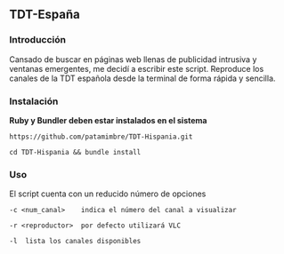 ## TDT-España

### Introducción

 Cansado de buscar en páginas web llenas de publicidad intrusiva y ventanas emergentes, me decidí a escribir este script. Reproduce los canales de la TDT española desde la terminal de forma rápida y sencilla.

### Instalación

**Ruby y Bundler deben estar instalados en el sistema**

`https://github.com/patamimbre/TDT-Hispania.git`

`cd TDT-Hispania && bundle install`

### Uso

El script cuenta con un reducido número de opciones

`-c <num_canal>    indica el número del canal a visualizar `

`-r <reproductor>  por defecto utilizará VLC`

`-l  lista los canales disponibles`



